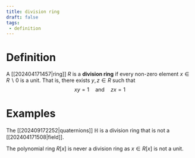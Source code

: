 ```yaml
---
title: division ring
draft: false
tags:
 - definition
---
```

# Definition
A [[202404171457|ring]] $R$ is a **division ring** if every non-zero element $x \in R\backslash 0$ is a unit. 
That is, there exists $y,z \in R$ such that 
$$
xy = 1 \quad \text{and} \quad zx = 1 
$$

# Examples
The [[202409172252|quaternions]] $\mathbb{H}$ is a division ring that is not a [[202404171508|field]]. 

The polynomial ring $R[x]$ is never a division ring as $x \in R[x]$ is not a unit.